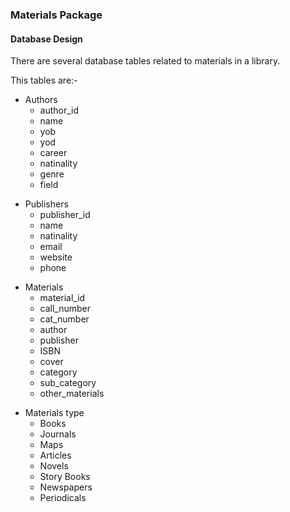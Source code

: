 ### Materials Package

#### Database Design
There are several database tables related to materials in a library.

This tables are:-

[//]: # (This should be a comment)
- Authors
  * author_id
  * name
  * yob
  * yod
  * career
  * natinality
  * genre
  * field


[//]: # (This should be a comment)
- Publishers
  * publisher_id
  * name
  * natinality
  * email
  * website
  * phone
  

[//]: # (This should be a comment)
- Materials
    * material_id
    * call_number
    * cat_number
    * author
    * publisher
    * ISBN
    * cover
    * category
    * sub_category
    * other_materials
  

[//]: # (This should be a comment)
- Materials type
    * Books
    * Journals
    * Maps
    * Articles
    * Novels
    * Story Books
    * Newspapers
    * Periodicals

[//]: # (This should be a comment)



